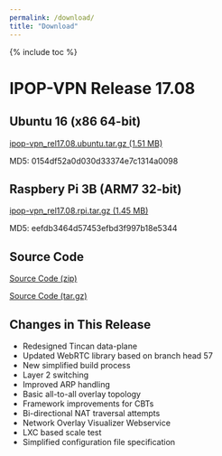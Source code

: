 ```yaml
---
permalink: /download/
title: "Download"
---
```

{% include toc %}

# IPOP-VPN Release 17.08

## <i class="fa fa-linux" aria-hidden="true"></i>Ubuntu 16 (x86 64-bit)

<i class="fa fa-download" aria-hidden="true"></i>[ipop-vpn_rel17.08.ubuntu.tar.gz (1.51 MB)](https://github.com/ipop-project/Downloads/releases/download/rel17.08/ipop-vpn_rel17.08.ubuntu.tar.gz)

MD5: 0154df52a0d030d33374e7c1314a0098


## <i class="fa fa-microchip" aria-hidden="true"></i>Raspbery Pi 3B (ARM7 32-bit)

<i class="fa fa-download" aria-hidden="true"></i>[ipop-vpn_rel17.08.rpi.tar.gz (1.45 MB)](https://github.com/ipop-project/Downloads/releases/download/rel17.08/ipop-vpn_rel17.08.rpi.tar.gz)

MD5: eefdb3464d57453efbd3f997b18e5344


## <i class="fa fa-file-code-o" aria-hidden="true"></i>Source Code

<i class="fa fa-download" aria-hidden="true"></i>[Source Code (zip)](https://github.com/ipop-project/Downloads/archive/rel17.08.zip)

<i class="fa fa-download" aria-hidden="true"></i>[Source Code (tar.gz)](https://github.com/ipop-project/Downloads/archive/rel17.08.tar.gz)


## <i class="fa fa-list-ul" aria-hidden="true"></i>Changes in This Release

- Redesigned Tincan data-plane
- Updated WebRTC library based on branch head 57
- New simplified build process
- Layer 2 switching
- Improved ARP handling
- Basic all-to-all overlay topology
- Framework improvements for CBTs
- Bi-directional NAT traversal attempts
- Network Overlay Visualizer Webservice
- LXC based scale test
- Simplified configuration file specification
